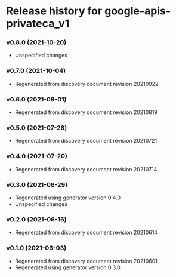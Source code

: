 # Release history for google-apis-privateca_v1

### v0.8.0 (2021-10-20)

* Unspecified changes

### v0.7.0 (2021-10-04)

* Regenerated from discovery document revision 20210922

### v0.6.0 (2021-09-01)

* Regenerated from discovery document revision 20210819

### v0.5.0 (2021-07-28)

* Regenerated from discovery document revision 20210721

### v0.4.0 (2021-07-20)

* Regenerated from discovery document revision 20210714

### v0.3.0 (2021-06-29)

* Regenerated using generator version 0.4.0
* Unspecified changes

### v0.2.0 (2021-06-16)

* Regenerated from discovery document revision 20210614

### v0.1.0 (2021-06-03)

* Regenerated from discovery document revision 20210601
* Regenerated using generator version 0.3.0

